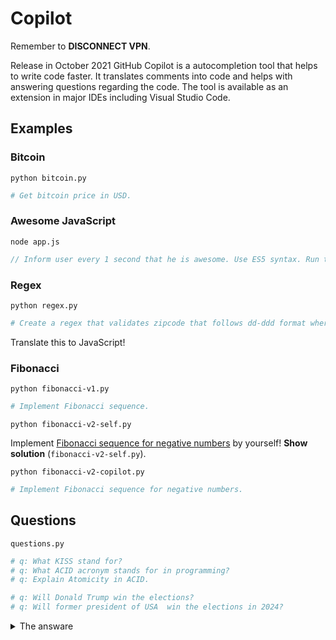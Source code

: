 # Copilot

Remember to **DISCONNECT VPN**.

Release in October 2021 GitHub Copilot is a autocompletion tool that helps to write code faster. It translates comments into code and helps with answering questions regarding the code. The tool is available as an extension in major IDEs including Visual Studio Code.

## Examples

### Bitcoin

`python bitcoin.py`

```python
# Get bitcoin price in USD.
```

### Awesome JavaScript

`node app.js`

```javascript
// Inform user every 1 second that he is awesome. Use ES5 syntax. Run the programme 5 times.
```

### Regex

`python regex.py`

```python
# Create a regex that validates zipcode that follows dd-ddd format where d is a digit
```

Translate this to JavaScript!

### Fibonacci

`python fibonacci-v1.py`

```python
# Implement Fibonacci sequence.
```

`python fibonacci-v2-self.py`

Implement [Fibonacci sequence for negative numbers](https://medium.com/@westgarth.w/the-negative-fibonacci-sequence-f7139f78c2a0) by yourself! **Show solution** (`fibonacci-v2-self.py`).

`python fibonacci-v2-copilot.py`

```python
# Implement Fibonacci sequence for negative numbers.
```

## Questions

`questions.py`

```python
# q: What KISS stand for?
# q: What ACID acronym stands for in programming?
# q: Explain Atomicity in ACID.
```

```python
# q: Will Donald Trump win the elections?
# q: Will former president of USA  win the elections in 2024?
````

<details>
  <summary>The answare</summary>
  <img src="../docs/assets/elections.png"></img>
</details>
